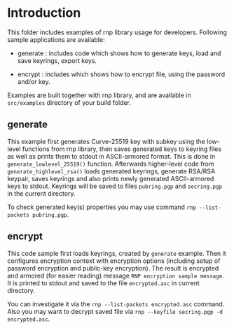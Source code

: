 # Introduction

This folder includes examples of rnp library usage for developers.
Following sample applications are available:

* generate : includes code which shows how to generate keys, load and save keyrings, export keys.

* encrypt : includes which shows how to encrypt file, using the password and/or key. 

Examples are built together with rnp library, and are available in `src/examples` directory of your build folder.

## generate

This example first generates Curve-25519 key with subkey using the low-level functions from rnp library, then saves
generated keys to keyring files as well as prints them to stdout in ASCII-armored format. This is done in `generate_lowlevel_25519()` function.
Afterwards higher-level code from `generate_highlevel_rsa()` loads generated keyrings, generate RSA/RSA keypair, saves keyrings and also prints newly generated ASCII-armored keys to stdout.
Keyrings will be saved to files `pubring.pgp` and `secring.pgp` in the current directory.

To check generated key(s) properties you may use command `rnp --list-packets pubring.pgp`.

## encrypt

This code sample first loads keyrings, created by `generate` example. Then it configures encryption context with encryption options (including setup of password encryption and public-key encryption).
The result is encrypted and armored (for easier reading) message `RNP encryption sample message`.
It is printed to stdout and saved to the file `encrypted.asc` in current directory.

You can investigate it via the `rnp --list-packets encrypted.asc` command.
Also you may want to decrypt saved file via `rnp --keyfile secring.pgp -d encrypted.asc`.
